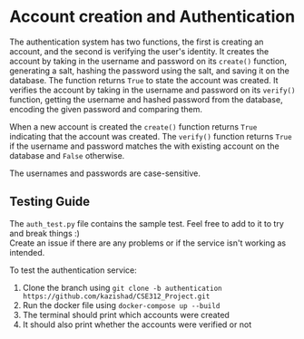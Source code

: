 # Account creation and Authentication

The authentication system has two functions, the first is creating an account, and the second is verifying the user's identity. It creates the account by taking in the username and password on its `create()` function, generating a salt, hashing the password using the salt, and saving it on the database. The function returns `True` to state the account was created. It verifies the account by taking in the username and password on its `verify()` function, getting the username and hashed password from the database, encoding the given password and comparing them.

When a new account is created the `create()` function returns `True` indicating that the account was created. The `verify()` function returns `True` if the username and password matches the with existing account on the database and `False` otherwise.

The usernames and passwords are case-sensitive.

## Testing Guide
The `auth_test.py` file contains the sample test. Feel free to add to it to try and break things :) <br>
Create an issue if there are any problems or if the service isn't working as intended.

To test the authentication service:
1. Clone the branch using `git clone -b authentication https://github.com/kazishad/CSE312_Project.git`
2. Run the docker file using `docker-compose up --build`
3. The terminal should print which accounts were created
4. It should also print whether the accounts were verified or not
